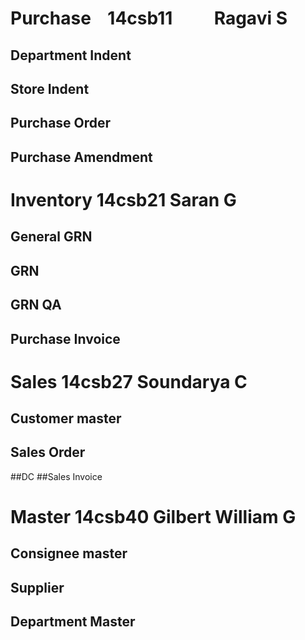 # Purchase    14csb11          Ragavi S 
## Department Indent
## Store Indent
## Purchase Order
 ## Purchase Amendment
 
 # Inventory         14csb21             Saran G
 ## General GRN
 ## GRN
 ## GRN QA
 ## Purchase Invoice    
 # Sales           14csb27            Soundarya C  
  ## Customer master
  ## Sales Order
  ##DC
  ##Sales Invoice
    
 # Master    14csb40             Gilbert William G
 ## Consignee master
 ## Supplier
 ## Department Master
     
